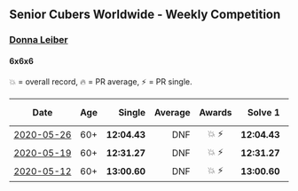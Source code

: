 ## Senior Cubers Worldwide - Weekly Competition
### [Donna Leiber](../donna_leiber.md)
#### 6x6x6

💥 = overall record, 🔥 = PR average, ⚡ = PR single.

| Date | Age | Single | Average | Awards | Solve 1 | Solve 2 | Solve 3 | Video |
| :--: | :--: | --: | --: | :--: | --: | --: | --: | :-- |
| [<span style="white-space: nowrap">2020-05-26</span>](../../results/666/2020-05-26.md) | 60+ | **12:04.43** | DNF | <span style="white-space: nowrap">💥 ⚡</span> | **12:04.43** | 12:50.73 | DNS | [Link](https://www.facebook.com/events/637852836799991/permalink/640054709913137/) |
| [<span style="white-space: nowrap">2020-05-19</span>](../../results/666/2020-05-19.md) | 60+ | **12:31.27** | DNF | <span style="white-space: nowrap">💥 ⚡</span> | **12:31.27** | 13:08.78 | DNS | [Link](https://www.facebook.com/events/201300894172579/permalink/204801310489204/) |
| [<span style="white-space: nowrap">2020-05-12</span>](../../results/666/2020-05-12.md) | 60+ | **13:00.60** | DNF | <span style="white-space: nowrap">💥 ⚡</span> | **13:00.60** | DNF | DNS | [Link](https://www.facebook.com/events/276138643524223/permalink/278590013279086/) |


<!-- Global site tag (gtag.js) - Google Analytics -->
<script async src="https://www.googletagmanager.com/gtag/js?id=UA-86348435-3"></script>
<script>window.dataLayer = window.dataLayer || []; function gtag() {dataLayer.push(arguments);} gtag('js', new Date()); gtag('config', 'UA-86348435-3');</script>
